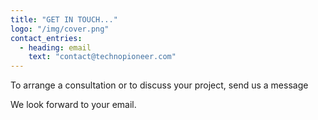 ```yaml
---
title: "GET IN TOUCH..."
logo: "/img/cover.png"
contact_entries:
  - heading: email
    text: "contact@technopioneer.com"
---
```


To arrange a consultation or to discuss your project, send us a message

We look forward to your email.
